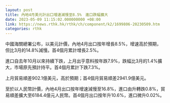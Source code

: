 ```yaml
---
layout: post
title: 內地4月美元計出口增速減慢至8.5%　進口跌幅擴大
date: 2023-05-09 11:15:02.000000000 +08:00
link: https://news.rthk.hk/rthk/ch/component/k2/1699806-20230509.htm
categories: rthk
---
```


中國海關總署公布，以美元計價，內地4月出口按年增長8.5%，增速高於預期，但比3月的14.8%減慢。首4個月累計增長2.5%。

進口自去年10月以來持續下跌，上月出乎意料按年跌7.9%，跌幅比3月的1.4%擴大，市場原先預計持平。首4個月累計下跌7.3%。

上月貿易順差902.1億美元，高於預期；首4個月貿易順差2941.9億美元。

至於以人民幣計價，內地4月出口按年增速減慢至16.8%，進口由升轉跌0.8%，貿易順差擴大至6184.4億元人民幣。首4個月出口按年升10.6%，進口微升0.02%。
